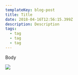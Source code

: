 ```yaml
---
templateKey: blog-post
title: Title
date: 2018-04-16T12:56:15.399Z
description: Description
tags:
  - tag
  - tag
  - tag
---
```

Body



![](/img/chemex.jpg)
